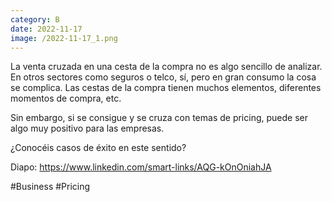 ```yaml
--- 
category: B 
date: 2022-11-17 
image: /2022-11-17_1.png 
--- 
```


La venta cruzada en una cesta de la compra no es algo sencillo de analizar. En otros sectores como seguros o telco, sí, pero en gran consumo la cosa se complica. Las cestas de la compra tienen muchos elementos, diferentes momentos de compra, etc. 

Sin embargo, si se consigue y se cruza con temas de pricing, puede ser algo muy positivo para las empresas. 

¿Conocéis casos de éxito en este sentido?

Diapo:  https://www.linkedin.com/smart-links/AQG-kOnOniahJA

#Business #Pricing